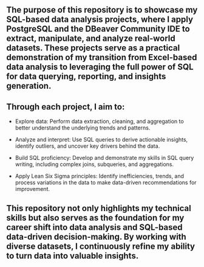 ## The purpose of this repository is to showcase my SQL-based data analysis projects, where I apply PostgreSQL and the DBeaver Community IDE to extract, manipulate, and analyze real-world datasets. These projects serve as a practical demonstration of my transition from Excel-based data analysis to leveraging the full power of SQL for data querying, reporting, and insights generation.

## Through each project, I aim to:

- Explore data: Perform data extraction, cleaning, and aggregation to better understand the underlying trends and patterns.

- Analyze and interpret: Use SQL queries to derive actionable insights, identify outliers, and uncover key drivers behind the data.

- Build SQL proficiency: Develop and demonstrate my skills in SQL query writing, including complex joins, subqueries, and aggregations.

- Apply Lean Six Sigma principles: Identify inefficiencies, trends, and process variations in the data to make data-driven recommendations for improvement.


## This repository not only highlights my technical skills but also serves as the foundation for my career shift into data analysis and SQL-based data-driven decision-making. By working with diverse datasets, I continuously refine my ability to turn data into valuable insights.

